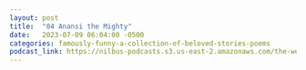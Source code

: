 ```yaml
---
layout: post
title:  "04 Anansi the Mighty"
date:   2023-07-09 06:04:00 -0500
categories: famously-funny-a-collection-of-beloved-stories-poems
podcast_link: https://nilbus-podcasts.s3.us-east-2.amazonaws.com/the-well-trained-mind/Famously%20Funny%20-%20A%20Collection%20of%20Beloved%20Stories%20&%20Poems/04%20Anansi%20the%20Mighty.mp3
---
```

